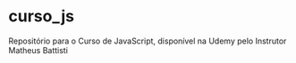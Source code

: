 # curso_js
Repositório para o Curso de JavaScript, disponível na Udemy pelo Instrutor Matheus Battisti
